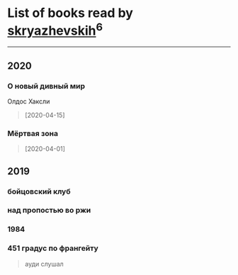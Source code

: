 # List of books read by [skryazhevskih](http://vk.com/id383165880)<sup>6</sup>
---

## 2020

### О новый дивный мир
Олдос Хаксли
> [2020-04-15] 


### Мёртвая зона
> [2020-04-01] 



## 2019

### бойцовский клуб


### над пропостью во ржи


### 1984


### 451 градус по франгейту
> ауди слушал



